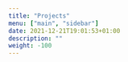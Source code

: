 ```yaml
---
title: "Projects"
menu: ["main", "sidebar"]
date: 2021-12-21T19:01:53+01:00
description: ""
weight: -100
---
```


